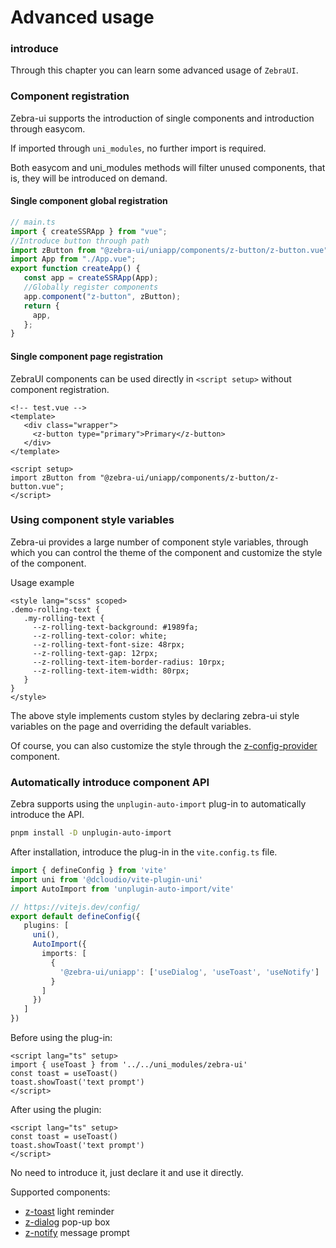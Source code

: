 # Advanced usage

### introduce

Through this chapter you can learn some advanced usage of `ZebraUI`.

### Component registration

Zebra-ui supports the introduction of single components and introduction through easycom.

If imported through `uni_modules`, no further import is required.

Both easycom and uni_modules methods will filter unused components, that is, they will be introduced on demand.

#### Single component global registration

```js
// main.ts
import { createSSRApp } from "vue";
//Introduce button through path
import zButton from "@zebra-ui/uniapp/components/z-button/z-button.vue";
import App from "./App.vue";
export function createApp() {
   const app = createSSRApp(App);
   //Globally register components
   app.component("z-button", zButton);
   return {
     app,
   };
}
```

#### Single component page registration

ZebraUI components can be used directly in `<script setup>` without component registration.

```vue
<!-- test.vue -->
<template>
   <div class="wrapper">
     <z-button type="primary">Primary</z-button>
   </div>
</template>

<script setup>
import zButton from "@zebra-ui/uniapp/components/z-button/z-button.vue";
</script>
```

### Using component style variables

Zebra-ui provides a large number of component style variables, through which you can control the theme of the component and customize the style of the component.

Usage example

```vue
<style lang="scss" scoped>
.demo-rolling-text {
   .my-rolling-text {
     --z-rolling-text-background: #1989fa;
     --z-rolling-text-color: white;
     --z-rolling-text-font-size: 48rpx;
     --z-rolling-text-gap: 12rpx;
     --z-rolling-text-item-border-radius: 10rpx;
     --z-rolling-text-item-width: 80rpx;
   }
}
</style>
```
The above style implements custom styles by declaring zebra-ui style variables on the page and overriding the default variables.

Of course, you can also customize the style through the [z-config-provider](/config-provider) component.

### Automatically introduce component API

Zebra supports using the `unplugin-auto-import` plug-in to automatically introduce the API.

```bash
pnpm install -D unplugin-auto-import
```

After installation, introduce the plug-in in the `vite.config.ts` file.

```ts
import { defineConfig } from 'vite'
import uni from '@dcloudio/vite-plugin-uni'
import AutoImport from 'unplugin-auto-import/vite'

// https://vitejs.dev/config/
export default defineConfig({
   plugins: [
     uni(),
     AutoImport({
       imports: [
         {
           '@zebra-ui/uniapp': ['useDialog', 'useToast', 'useNotify']
         }
       ]
     })
   ]
})
```

Before using the plug-in:

```vue
<script lang="ts" setup>
import { useToast } from '../../uni_modules/zebra-ui'
const toast = useToast()
toast.showToast('text prompt')
</script>
```

After using the plugin:

```vue
<script lang="ts" setup>
const toast = useToast()
toast.showToast('text prompt')
</script>
```

No need to introduce it, just declare it and use it directly.

Supported components:
- [z-toast](/toast) light reminder
- [z-dialog](/dialog) pop-up box
- [z-notify](/notify) message prompt